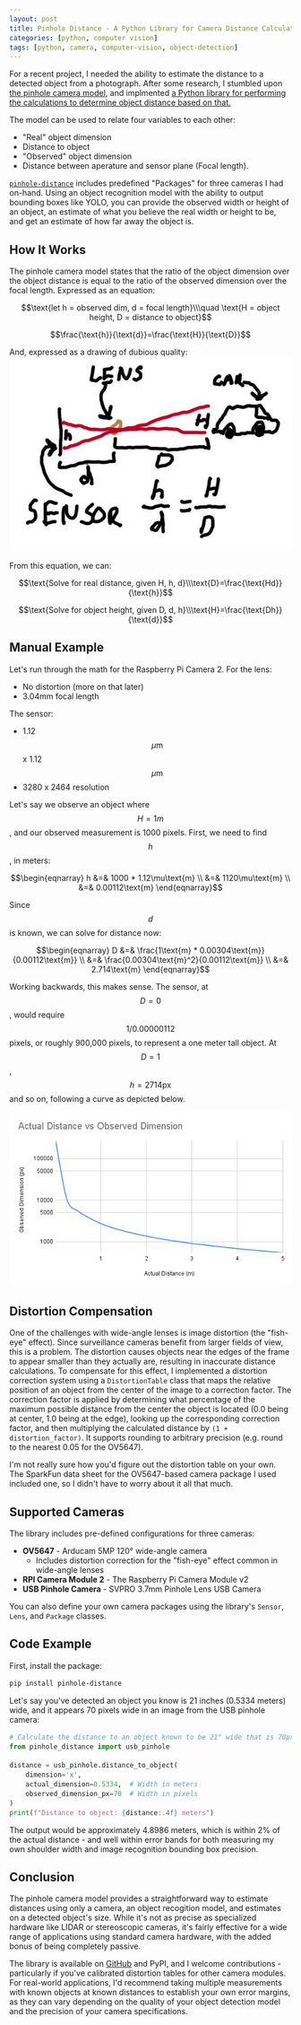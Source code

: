 ```yaml
---
layout: post
title: Pinhole Distance - A Python Library for Camera Distance Calculation
categories: [python, computer vision]
tags: [python, camera, computer-vision, object-detection]
---
```


For a recent project, I needed the ability to estimate the distance to a detected object from a photograph. After some research, I stumbled upon [the pinhole camera model](https://en.wikipedia.org/wiki/Pinhole_camera_model), and implmented [a Python library for performing the calculations to determine object distance based on that.](https://github.com/micrictor/pinhole-distance)


The model can be used to relate four variables to each other:
*   "Real" object dimension
*   Distance to object
*   "Observed" object dimension
*   Distance between aperature and sensor plane (Focal length).

[`pinhole-distance`](https://github.com/micrictor/pinhole-distance) includes predefined "Packages" for three cameras I had on-hand. Using an object recognition model with the ability to output bounding boxes like YOLO, you can provide the observed width or height of an object, an estimate of what you believe the real width or height to be, and get an estimate
of how far away the object is.

<script type="text/javascript" src="http://cdn.mathjax.org/mathjax/latest/MathJax.js?config=TeX-AMS-MML_HTMLorMML"></script>

## How It Works

The pinhole camera model states that the ratio of the object dimension over the object distance is equal to the ratio of the observed dimension over the focal length. Expressed as an equation:

$$\text{let h = observed dim, d = focal length}\\\quad \text{H = object height, D = distance to object}$$

$$\frac{\text{h}}{\text{d}}=\frac{\text{H}}{\text{D}}$$

And, expressed as a drawing of dubious quality:
![overview of pinhole model](/images/pinhole/overview.jpg)

From this equation, we can:

$$\text{Solve for real distance, given H, h, d}\\\text{D}=\frac{\text{Hd}}{\text{h}}$$

$$\text{Solve for object height, given D, d, h}\\\text{H}=\frac{\text{Dh}}{\text{d}}$$

## Manual Example

Let's run through the math for the Raspberry Pi Camera 2. For the lens:

*   No distortion (more on that later)
*   3.04mm focal length

The sensor:
*   1.12$$\mu\text{m}$$ x 1.12$$\mu\text{m}$$
*   3280 x 2464 resolution

Let's say we observe an object where $$H=1m$$, and our observed measurement is 1000 pixels. First, we need to find $$h$$, in meters:

$$\begin{eqnarray}
h &=& 1000 * 1.12\mu\text{m} \\
&=& 1120\mu\text{m} \\
&=& 0.00112\text{m}
\end{eqnarray}$$

Since $$d$$ is known, we can solve for distance now:

$$\begin{eqnarray}
D &=& \frac{1\text{m} * 0.00304\text{m}}{0.00112\text{m}} \\
&=& \frac{0.00304\text{m}^2}{0.00112\text{m}} \\
&=& 2.714\text{m}
\end{eqnarray}$$

Working backwards, this makes sense. The sensor, at $$D=0$$, would require $$1/0.00000112$$ pixels, or roughly 900,000 pixels, to represent a one meter tall object. At $$D=1$$, $$h=2714\text{px}$$ and so on, following a curve as depicted below.

![image showing curved decrease in pixels as distance increase](/images/pinhole/chart.png)

## Distortion Compensation

One of the challenges with wide-angle lenses is image distortion (the "fish-eye" effect). Since surveillance cameras benefit from larger fields of view, this is a problem. The distortion causes objects near the edges of the frame to appear smaller than they actually are, resulting in inaccurate distance calculations. To compensate for this effect, I implemented a distortion correction system using a `DistortionTable` class that maps the relative position of an object from the center of the image to a correction factor. The correction factor is applied by determining what percentage of the maximum possible distance from the center the object is located (0.0 being at center, 1.0 being at the edge), looking up the corresponding correction factor, and then multiplying the calculated distance by `(1 + distortion_factor)`. It supports rounding to arbitrary precision (e.g. round to the nearest 0.05 for the OV5647).

I'm not really sure how you'd figure out the distortion table on your own. The SparkFun data sheet for the OV5647-based camera package I used included one, so I didn't have to worry about it all that much.

## Supported Cameras

The library includes pre-defined configurations for three cameras:

* **OV5647** - Arducam 5MP 120° wide-angle camera
  * Includes distortion correction for the "fish-eye" effect common in wide-angle lenses
* **RPI Camera Module 2** - The Raspberry Pi Camera Module v2
* **USB Pinhole Camera** - SVPRO 3.7mm Pinhole Lens USB Camera

You can also define your own camera packages using the library's `Sensor`, `Lens`, and `Package` classes.

## Code Example

First, install the package:
```bash
pip install pinhole-distance
```

Let's say you've detected an object you know is 21 inches (0.5334 meters) wide, and it appears 70 pixels wide in an image from the USB pinhole camera:

```python
# Calculate the distance to an object known to be 21" wide that is 70px wide in the image
from pinhole_distance import usb_pinhole

distance = usb_pinhole.distance_to_object(
    dimension='x',
    actual_dimension=0.5334,  # Width in meters
    observed_dimension_px=70  # Width in pixels
)
print(f"Distance to object: {distance:.4f} meters")
```

The output would be approximately 4.8986 meters, which is within 2% of the actual distance - and well within error bands for both measuring my own shoulder width and image recognition bounding box precision.

## Conclusion

The pinhole camera model provides a straightforward way to estimate distances using only a camera, an object recogition model, and estimates on a detected object's size. While it's not as precise as specialized hardware like LIDAR or stereoscopic cameras, it's fairly effective for a wide range of applications using standard camera hardware, with the added bonus of being completely passive.

The library is available on [GitHub](https://github.com/micrictor/pinhole-distance) and PyPI, and I welcome contributions - particularly if you've calibrated distortion tables for other camera modules. For real-world applications, I'd recommend taking multiple measurements with known objects at known distances to establish your own error margins, as they can vary depending on the quality of your object detection model and the precision of your camera specifications.
